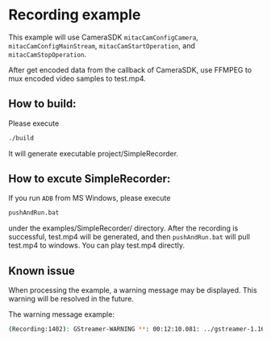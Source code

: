 # Recording example
This example will use CameraSDK `mitacCamConfigCamera`, `mitacCamConfigMainStream`, `mitacCamStartOperation`, and `mitacCamStopOperation`.

After get encoded data from the callback of CameraSDK, use FFMPEG to mux encoded video samples to test.mp4.

## How to build:
Please execute
```sh
./build
```
It will generate executable project/SimpleRecorder.

## How to excute SimpleRecorder:
If you run `ADB` from MS Windows, please execute
```sh
pushAndRun.bat
```
under the examples/SimpleRecorder/ directory.  After the recording is successful, test.mp4 will be generated, and then `pushAndRun.bat` will pull test.mp4 to windows.  You can play test.mp4 directly.

## Known issue
When processing the example, a warning message may be displayed. This warning will be resolved in the future.

The warning message example:
```sh
(Recording:1402): GStreamer-WARNING **: 00:12:10.081: ../gstreamer-1.16.3/gst/gstpad.c:4544:gst_pad_push_data:<h264parse:src> Got data flow before stream-start event
```

